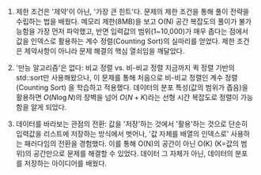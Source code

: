 1. 제한 조건은 '제약'이 아닌, '가장 큰 힌트'다.
문제의 제한 조건을 통해 풀이 전략을 수립하는 법을 배웠다.
메모리 제한(8MB)을 보고 O(N) 공간 복잡도의 풀이가 불가능함을 가장 먼저 파악했고, 반면 입력값의 범위(1~10,000)가 매우 좁다는 점에서 값을 인덱스로 활용하는 계수 정렬(Counting Sort)의 실마리를 얻었다.
제한 조건은 제약사항이 아니라 문제 해결의 핵심 열쇠임을 깨달았다.

2. '만능 알고리즘'은 없다: 비교 정렬 vs. 비-비교 정렬
지금까지 퀵 정렬 기반의 std::sort만 사용해왔으나, 이 문제를 통해 처음으로 비-비교 정렬인 계수 정렬(Counting Sort) 을 학습하고 적용했다.
데이터의 분포 특성(값의 범위가 좁음)을 활용하면 $O(N \log N)$의 장벽을 넘어 $O(N+K)$라는 선형 시간 복잡도로 정렬이 가능함을 알게 되었다.

3. 데이터를 바라보는 관점의 전환: 값을 '저장'하는 것에서 '활용'하는 것으로
단순히 입력값을 리스트에 저장하는 방식에서 벗어나, '값 자체를 배열의 인덱스로' 사용하는 패러다임의 전환을 경험했다.
이를 통해 O(N)의 공간이 아닌 O(K) (K=값의 범위)의 공간만으로 문제를 해결할 수 있었다.
데이터 그 자체가 아닌, 데이터의 분포를 저장하는 아이디어를 배웠다.

